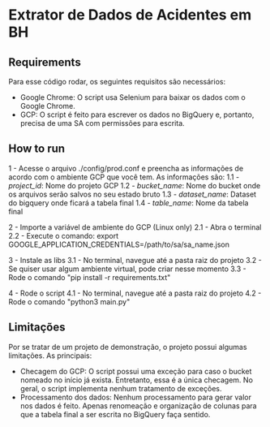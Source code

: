 # Extrator de Dados de Acidentes em BH

## Requirements
Para esse código rodar, os seguintes requisitos são necessários:
- Google Chrome: O script usa Selenium para baixar os dados com o Google Chrome.
- GCP: O script é feito para escrever os dados no BigQuery e, portanto, precisa de uma SA com permissões para escrita.

## How to run
1 - Acesse o arquivo ./config/prod.conf e preencha as informações de acordo com o ambiente GCP que você tem. As informações são:
    1.1 - *project_id*: Nome do projeto GCP
    1.2 - *bucket_name*: Nome do bucket onde os arquivos serão salvos no seu estado bruto
    1.3 - *dataset_name*: Dataset do bigquery onde ficará a tabela final
    1.4 - *table_name*: Nome da tabela final

2 - Importe a variável de ambiente do GCP (Linux only)
    2.1 - Abra o terminal
    2.2 - Execute o comando: export GOOGLE_APPLICATION_CREDENTIALS=/path/to/sa/sa_name.json

3 - Instale as libs
    3.1 - No terminal, navegue até a pasta raiz do projeto
    3.2 - Se quiser usar algum ambiente virtual, pode criar nesse momento
    3.3 - Rode o comando "pip install -r requirements.txt"

4 - Rode o script
    4.1 - No terminal, navegue até a pasta raiz do projeto
    4.2 - Rode o comando "python3 main.py"

## Limitações
Por se tratar de um projeto de demonstração, o projeto possui algumas limitações. As principais:
- Checagem do GCP: O script possui uma exceção para caso o bucket nomeado no início já exista. Entretanto, essa é a única checagem. No geral, o script implementa nenhum tratamento de exceções.
- Processamento dos dados: Nenhum processamento para gerar valor nos dados é feito. Apenas renomeação e organização de colunas para que a tabela final a ser escrita no BigQuery faça sentido.